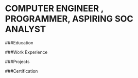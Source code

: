 # COMPUTER ENGINEER , PROGRAMMER, ASPIRING SOC ANALYST
###Education


###Work Experience


###Projects


###Certification
